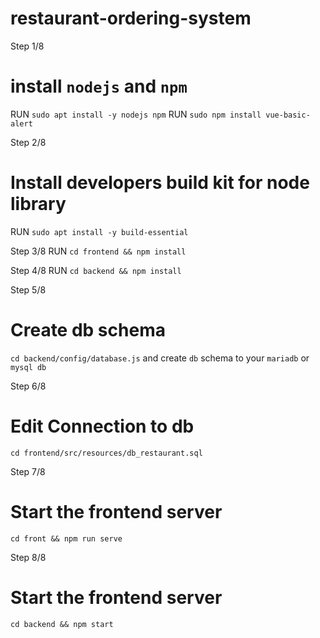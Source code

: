 # restaurant-ordering-system

Step 1/8
# install `nodejs` and `npm`
RUN `sudo apt install -y nodejs npm`
RUN `sudo npm install vue-basic-alert`

Step 2/8
# Install developers build kit for node library
RUN `sudo apt install -y build-essential`

Step 3/8
RUN `cd frontend && npm install`

Step 4/8
RUN `cd backend && npm install`

Step 5/8
# Create db schema
`cd backend/config/database.js` and create `db` schema to your `mariadb` or `mysql db`

Step 6/8
# Edit Connection to db
`cd frontend/src/resources/db_restaurant.sql`

Step 7/8
# Start the frontend server
`cd front && npm run serve`

Step 8/8
# Start the frontend server
`cd backend && npm start`
